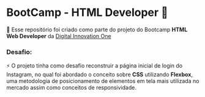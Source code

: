 # BootCamp - HTML Developer 🚀
👋 Esse repositório foi criado como parte do projeto do Bootcamp **HTML Web Developer** da [Digital Innovation One](https://digitalinnovation.one/) 

### Desafio: 

  ⚡ O projeto tinha como desafio reconstruir a página inicial de login do Instagram, no qual foi abordado o conceito sobre **CSS** utilizando **Flexbox**, uma metodologia de posicionamento de elementos em tela mais utilizada no mercado assim como conceitos de responsividade. 
